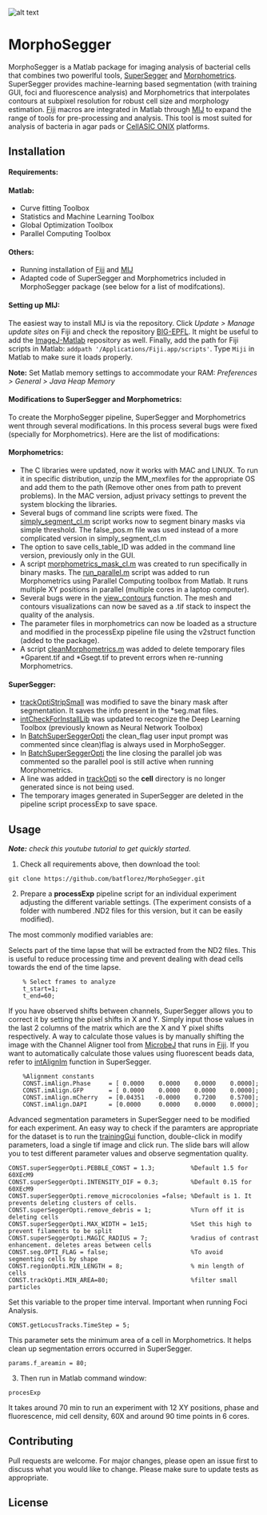![alt text](https://github.com/batflorez/MorphoSegger_v1/blob/master/Morphometrics_v2/Morphometrics_GUI/morphometrics_v2_icon.JPG?raw=true) 

# MorphoSegger 

MorphoSegger is a Matlab package for imaging analysis of bacterial cells that combines two powerlful tools, [SuperSegger](https://github.com/wiggins-lab/SuperSegger/wiki) and [Morphometrics](https://simtk.org/projects/morphometrics). SuperSegger provides machine-learning based segmentation (with training GUI, foci and fluorescence analysis) and Morphometrics that interpolates contours at subpixel resolution for robust cell size and morphology estimation. [Fiji](https://fiji.sc/) macros are integrated in Matlab through [MIJ](http://bigwww.epfl.ch/sage/soft/mij/) to expand the range of tools for pre-processing and analysis. This tool is most suited for analysis of bacteria in agar pads or [CellASIC ONIX](https://www.emdmillipore.com/US/en/life-science-research/cell-culture-systems/cellASIC-live-cell-analysis/microfluidic-plates/68eb.qB.wfkAAAFBWmVb3.sJ,nav#bacteria-cells) platforms. 

## Installation

#### Requirements:
  #### Matlab:
  * Curve fitting Toolbox  
  * Statistics and Machine Learning Toolbox  
  * Global Optimization Toolbox  
  * Parallel Computing Toolbox  
  #### Others:
  * Running installation of [Fiji](https://fiji.sc/) and [MIJ](http://bigwww.epfl.ch/sage/soft/mij/)  
  * Adapted code of SuperSegger and Morphometrics included in MorphoSegger package (see below for a list of modifcations).  

#### Setting up MIJ:
The easiest way to install MIJ is via the repository. Click *Update > Manage update sites* on Fiji and check the repository [BIG-EPFL](https://sites.imagej.net/BIG-EPFL/). It might be useful to add the [ImageJ-Matlab](https://sites.imagej.net/MATLAB/) repository as well. Finally, add the path for Fiji scripts in Matlab: `addpath '/Applications/Fiji.app/scripts'`. Type `Miji` in Matlab to make sure it loads properly.  

**Note:** Set Matlab memory settings to accommodate your RAM: 
*Preferences > General > Java Heap Memory* 

  
#### Modifications to SuperSegger and Morphometrics:

To create the MorphoSegger pipeline, SuperSegger and Morphometrics went through several modifications. In this process several bugs were fixed (specially for Morphometrics). Here are the list of modifications:

#### Morphometrics:

- The C libraries were updated, now it works  with MAC and LINUX. To run it in specific distribution, unzip the MM_mexfiles for the appropriate OS and add them to the path (Remove other ones from path to prevent problems). In the MAC version, adjust privacy settings to prevent the system blocking the libraries.
- Several bugs of command line scripts were fixed. The [simply_segment_cl.m](https://github.com/batflorez/MorphoSegger/blob/master/Morphometrics_v2/Morphometrics_CL/simply_segment_cl.m) script works now to segment binary masks via simple threshold. The false_pos.m file was used instead of a more complicated version in simply_segment_cl.m
- The option to save cells_table_ID was added in the command line version, previously only in the GUI.
-  A script [morphometrics_mask_cl.m](https://github.com/batflorez/MorphoSegger/blob/master/Morphometrics_v2/Morphometrics_CL/morphometrics_mask_cl.m) was created to run specifically in binary masks. The [run_parallel.m](https://github.com/batflorez/MorphoSegger/blob/master/Morphometrics_v2/Morphometrics_CL/run_parallel.m) script was added to run Morphometrics using Parallel Computing toolbox from Matlab. It runs multiple XY positions in parallel (multiple cores in a laptop computer).
- Several bugs were in the [view_contours](https://github.com/batflorez/MorphoSegger/blob/master/Morphometrics_v2/Morphometrics_GUI/view_contours.m) function. The mesh and contours visualizations can now be saved as a .tif stack to inspect the quality of the analysis.
- The parameter files in morphometrics can now be loaded as a structure and modified in the processExp pipeline file using the v2struct function (added to the package).
- A script [cleanMorphometrics.m](https://github.com/batflorez/MorphoSegger/blob/master/Morphometrics_v2/Morphometrics_CL/New_functions_CL/cleanMorphometrics.m) was added to delete temporary files *Gparent.tif and *Gsegt.tif to prevent errors when re-running Morphometrics. 

#### SuperSegger:

- [trackOptiStripSmall](https://github.com/batflorez/MorphoSegger/blob/master/SuperSegger/frameLink/trackOptiStripSmall.m) was modified to save the binary mask after segmentation. It saves the info present in the *seg.mat files. 
- [intCheckForInstallLib](https://github.com/batflorez/MorphoSegger/blob/master/SuperSegger/Internal/intCheckForInstallLib.m) was updated to recognize the Deep Learning Toolbox (previously known as Neural Network Toolbox)
- In [BatchSuperSeggerOpti](https://github.com/batflorez/MorphoSegger/blob/master/SuperSegger/batch/BatchSuperSeggerOpti.m) the clean_flag user input prompt was commented since clean)flag is always used in MorphoSegger.
- In [BatchSuperSeggerOpti](https://github.com/batflorez/MorphoSegger/blob/master/SuperSegger/batch/BatchSuperSeggerOpti.m) the line closing the parallel job was commented so the parallel pool is still active when running Morphometrics.
- A line was added in [trackOpti](https://github.com/batflorez/MorphoSegger/blob/master/SuperSegger/frameLink/trackOpti.m) so the **cell** directory is no longer generated since is not being used.
- The temporary images generated in SuperSegger are deleted in the pipeline script processExp to save space.
  
## Usage

***Note:** check this youtube tutorial to get quickly started.*

1. Check all requirements above, then download the tool:

```
git clone https://github.com/batflorez/MorphoSegger.git
```

2. Prepare a **processExp** pipeline script for an individual experiment adjusting the different variable settings. (The experiment consists of a folder with numbered .ND2 files for this version, but it can be easily modified).  
   
The most commonly modified variables are:

Selects part of the time lapse that will be extracted from the ND2 files. This is useful to reduce processing time and prevent dealing with dead cells towards the end of the time lapse.
  
```
    % Select frames to analyze
    t_start=1;
    t_end=60;
```  
If you have observed shifts between channels, SuperSegger allows you to correct it by setting the pixel shifts in X  and Y. Simply input those values in the last 2 columns of the matrix which are the X and Y pixel shifts respectively. A way to calculate those values is by manually shifting the image with the Channel Aligner tool from [MicrobeJ](https://www.microbej.com/) that runs in [Fiji](https://fiji.sc/). If you want to automatically calculate those values using fluorescent beads data, refer to [intAlignIm](http://mtshasta.phys.washington.edu/website/superSegger/SuperSegger/Internal/intAlignIm.html) function in SuperSegger.

``` 
    %Alignment constants
    CONST.imAlign.Phase     = [ 0.0000    0.0000    0.0000    0.0000];
    CONST.imAlign.GFP       = [ 0.0000    0.0000    0.0000    0.0000];
    CONST.imAlign.mCherry   = [0.04351   -0.0000    0.7200    0.5700]; 
    CONST.imAlign.DAPI      = [0.0000     0.0000    0.0000    0.0000]; 
```
Advanced segmentation parameters in SuperSegger need to be modified for each experiment. An easy way to check if the paramters are appropriate for the dataset is to run the [trainingGui](https://github.com/batflorez/MorphoSegger/blob/master/SuperSegger/trainingConstants/trainingGui.m) function, double-click in modify parameters, load a single tif image and click run. The slide bars will allow you to test different parameter values and observe segmentation quality.
```
CONST.superSeggerOpti.PEBBLE_CONST = 1.3;          %Default 1.5 for 60XEcM9
CONST.superSeggerOpti.INTENSITY_DIF = 0.3;         %Default 0.15 for 60XEcM9
CONST.superSeggerOpti.remove_microcolonies =false; %Default is 1. It prevents deleting clusters of cells. 
CONST.superSeggerOpti.remove_debris = 1;           %Turn off it is deleting cells
CONST.superSeggerOpti.MAX_WIDTH = 1e15;            %Set this high to prevent filaments to be split 
CONST.superSeggerOpti.MAGIC_RADIUS = 7;            %radius of contrast enhancement. deletes areas between cells 
CONST.seg.OPTI_FLAG = false;                       %To avoid segmenting cells by shape
CONST.regionOpti.MIN_LENGTH = 8;                   % min length of cells
CONST.trackOpti.MIN_AREA=80;                       %filter small particles
```

Set this variable to the proper time interval. Important when running Foci Analysis.
```
CONST.getLocusTracks.TimeStep = 5; 
```
This parameter sets the minimum area of a cell in Morphometrics. It helps clean up segmentation errors occurred in SuperSegger. 
```
params.f_areamin = 80;
```

3. Then run in Matlab command window:
   
```
procesExp
```
It takes around 70 min to run an experiment with 12 XY positions, phase and fluorescence, mid cell density, 60X and around 90 time points  in 6 cores.

## Contributing
Pull requests are welcome. For major changes, please open an issue first to discuss what you would like to change.
Please make sure to update tests as appropriate.

## License

